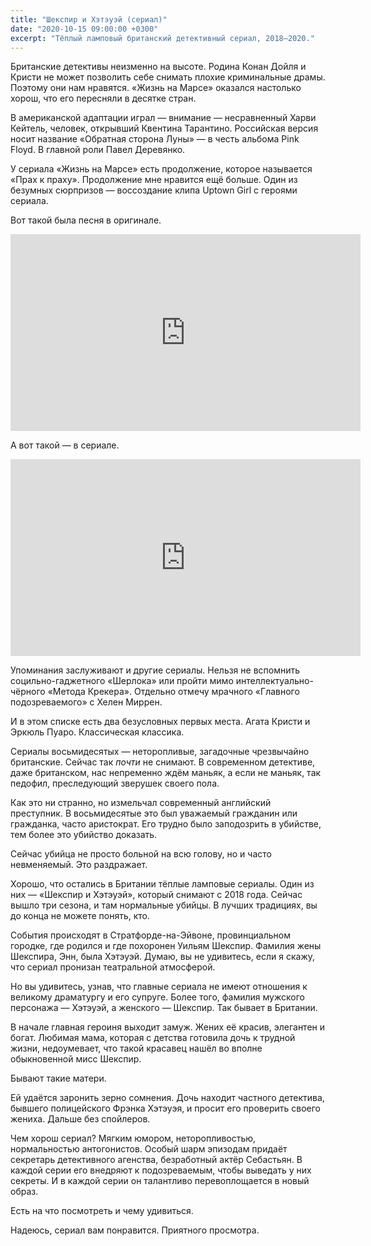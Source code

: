 ```yaml
---
title: "Шекспир и Хэтэуэй (сериал)"
date: "2020-10-15 09:00:00 +0300"
excerpt: "Тёплый ламповый британский детективный сериал, 2018–2020."
---
```


Британские детективы неизменно на высоте. Родина Конан Дойля и Кристи не может позволить себе снимать плохие криминальные драмы. Поэтому они нам нравятся. «Жизнь на Марсе» оказался настолько хорош, что его пересняли в десятке стран.

В американской адаптации играл — внимание — несравненный Харви Кейтель, человек, открывший Квентина Тарантино. Российская версия носит название «Обратная сторона Луны» — в честь альбома Pink Floyd. В главной роли Павел Деревянко.

У сериала «Жизнь на Марсе» есть продолжение, которое называется «Прах к праху». Продолжение мне нравится ещё больше. Один из безумных сюрпризов — воссоздание клипа Uptown Girl с героями сериала.

Вот такой была песня в оригинале.

<div class="video-wrapper">
    <iframe width="560" height="315" src="https://www.youtube.com/embed/hCuMWrfXG4E" frameborder="0" allow="accelerometer; autoplay; clipboard-write; encrypted-media; gyroscope; picture-in-picture" allowfullscreen></iframe>
</div>

А вот такой — в сериале.

<div class="video-wrapper">
    <iframe width="560" height="315" src="https://www.youtube.com/embed/Tz8ppujjTXw" frameborder="0" allow="accelerometer; autoplay; clipboard-write; encrypted-media; gyroscope; picture-in-picture" allowfullscreen></iframe>
</div>

Упоминания заслуживают и другие сериалы. Нельзя не вспомнить социльно-гаджетного «Шерлока» или пройти мимо интеллектуально-чёрного «Метода Крекера». Отдельно отмечу мрачного «Главного подозреваемого» с Хелен Миррен.

И в этом списке есть два безусловных первых места. Агата Кристи и Эркюль Пуаро. Классическая классика.

Сериалы восьмидесятых — неторопливые, загадочные чрезвычайно британские. Сейчас так *почти* не снимают. В современном детективе, даже британском, нас непременно ждём маньяк, а если не маньяк, так педофил, преследующий зверушек своего пола.

Как это ни странно, но измельчал современный английский преступник. В восьмидесятые это был уважаемый гражданин или гражданка, часто аристократ. Его трудно было заподозрить в убийстве, тем более это убийство доказать.

Сейчас убийца не просто больной на всю голову, но и часто невменяемый. Это раздражает.

Хорошо, что остались в Британии тёплые ламповые сериалы. Один из них — «Шекспир и Хэтэуэй», который снимают с 2018 года. Сейчас вышло три сезона, и там нормальные убийцы. В лучших традициях, вы до конца не можете понять, кто.

События происходят в Стратфорде-на-Эйвоне, провинциальном городке, где родился и где похоронен Уильям Шекспир. Фамилия жены Шекспира, Энн, была Хэтэуэй. Думаю, вы не удивитесь, если я скажу, что сериал пронизан театральной атмосферой.

Но вы удивитесь, узнав, что главные сериала не имеют отношения к великому драматургу и его супруге. Более того, фамилия мужского персонажа — Хэтэуэй, а женского — Шекспир. Так бывает в Британии.

В начале главная героиня выходит замуж. Жених её красив, элегантен и богат. Любимая мама, которая с детства готовила дочь к трудной жизни, недоумевает, что такой красавец нашёл во  вполне обыкновенной мисс Шекспир.

Бывают такие матери.

Ей удаётся заронить зерно сомнения. Дочь находит частного детектива, бывшего полицейского Фрэнка Хэтэуэя, и просит его проверить своего жениха. Дальше без спойлеров.

Чем хорош сериал? Мягким юмором, неторопливостью, нормальностью антогонистов. Особый шарм эпизодам придаёт секретарь детективного агенства, безработный актёр Себастьян. В каждой серии его внедряют к подозреваемым, чтобы выведать у них секреты. И в каждой серии он талантливо перевоплощается в новый образ.

Есть на что посмотреть и чему удивиться.

Надеюсь, сериал вам понравится. Приятного просмотра.